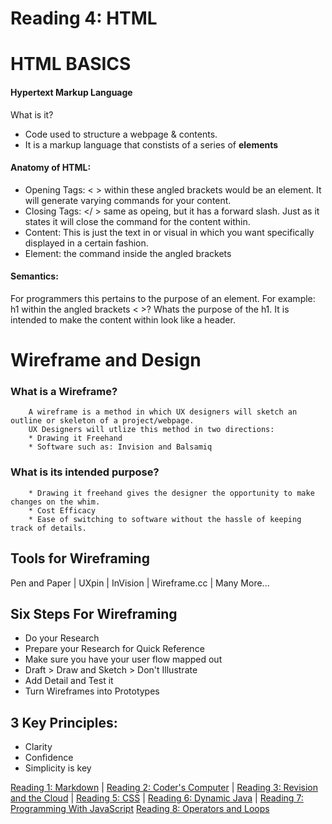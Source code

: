 # Reading 4: HTML

# HTML BASICS

#### Hypertext Markup Language

What is it?
- Code used to structure a webpage & contents.
- It is a markup language that constists of a series of **elements**

#### Anatomy of HTML:
- Opening Tags: <  > within these angled brackets would be an element. It will generate varying commands for your content.
- Closing Tags: </ > same as opeing, but it has a forward slash. Just as it states it will close the command for the content within.
- Content: This is just the text in or visual in which you want specifically displayed in a certain fashion.
- Element: the command inside the angled brackets

#### Semantics:

For programmers this pertains to the purpose of an element.
For example: h1 within the angled brackets < >? Whats the purpose of the h1. It is intended to make the content within look like a header.


# Wireframe and Design

### What is a Wireframe?
        A wireframe is a method in which UX designers will sketch an outline or skeleton of a project/webpage.
        UX Designers will utlize this method in two directions:
        * Drawing it Freehand
        * Software such as: Invision and Balsamiq

### What is its intended purpose?
        * Drawing it freehand gives the designer the opportunity to make changes on the whim.
        * Cost Efficacy
        * Ease of switching to software without the hassle of keeping track of details.


## Tools for Wireframing
Pen and Paper | UXpin | InVision | Wireframe.cc | Many More...

## Six Steps For Wireframing

* Do your Research
* Prepare your Research for Quick Reference
* Make sure you have your user flow mapped out
* Draft > Draw and Sketch > Don't Illustrate
* Add Detail and Test it
* Turn Wireframes into Prototypes

## 3 Key Principles:
* Clarity
* Confidence
* Simplicity is key




[Reading 1: Markdown](markdown.md) |
[Reading 2: Coder's Computer](coderscomputer.md) |
[Reading 3: Revision and the Cloud](revisionandthecloud.md) |
[Reading 5: CSS](css.md) |
[Reading 6: Dynamic Java](dynamicjavascript.md) |
[Reading 7: Programming With JavaScript](programmingjavascript.md)
[Reading 8: Operators and Loops](operatorsandloops.md)